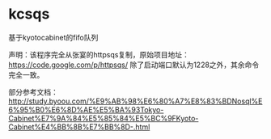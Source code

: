 kcsqs
=====

基于kyotocabinet的fifo队列

声明：该程序完全从张宴的httpsqs复制，原始项目地址：https://code.google.com/p/httpsqs/
除了启动端口默认为1228之外，其余命令完全一致。


部分参考文档：
http://study.byoou.com/%E9%AB%98%E6%80%A7%E8%83%BDNosql%E6%95%B0%E6%8D%AE%E5%BA%93Tokyo-Cabinet%E7%9A%84%E5%85%84%E5%BC%9FKyoto-Cabinet%E4%BB%8B%E7%BB%8D-.html
